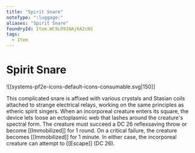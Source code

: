 ```yaml
---
title: "Spirit Snare"
noteType: ":luggage:"
aliases: "Spirit Snare"
foundryId: Item.WC9LR9INAj6A2cNS
tags:
  - Item
---
```


# Spirit Snare
![[systems-pf2e-icons-default-icons-consumable.svg|150]]

This complicated snare is affixed with various crystals and Stasian coils attached to strange electrical relays, working on the same principles as etheric spirit singers. When an incorporeal creature enters its square, the device lets loose an ectoplasmic web that lashes around the creature's spectral form. The creature must succeed a DC 26 reflexsaving throw or become [[Immobilized]] for 1 round. On a critical failure, the creature becomes [[Immobilized]] for 1 minute. In either case, the incorporeal creature can attempt to [[Escape]] (DC 26).
